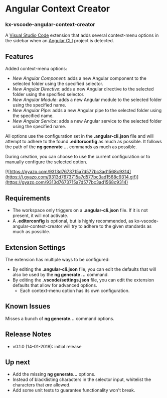 # Angular Context Creator
### kx-vscode-angular-context-creator

A [Visual Studio Code](https://code.visualstudio.com) extension that adds several context-menu options in the sidebar when an [Angular CLI](https://github.com/angular/angular-cli) project is detected.

## Features

Added context-menu options:
* _New Angular Component_: adds a new Angular component to the selected folder using the specified selector.
* _New Angular Directive_: adds a new Angular directive to the selected folder using the specified selector.
* _New Angular Module_: adds a new Angular module to the selected folder using the specified name.
* _New Angular Pipe_: adds a new Angular pipe to the selected folder using the specified name.
* _New Angular Service_: adds a new Angular service to the selected folder using the specified name.

All options use the configuration set in the **.angular-cli.json** file and will attempt to adhere to the found **.editorconfig** as much as possible. It follows the path of the **ng generate ...** commands as much as possible.

During creation, you can choose to use the current configuration or to manually configure the selected option. 

[![https://gyazo.com/9313d7673715a7d577bc3ad1568c9314](https://i.gyazo.com/9313d7673715a7d577bc3ad1568c9314.gif)](https://gyazo.com/9313d7673715a7d577bc3ad1568c9314)

## Requirements

* The workspace only triggers on a **.angular-cli.json** file. If it is not present, it will not activate.
* A **.editorconfig** is optional, but is highly recommended, as kx-vscode-angular-context-creator will try to adhere to the given standards as much as possible.

## Extension Settings
The extension has multiple ways to be configured:
* By editing the **.angular-cli.json** file, you can edit the defaults that will also be used by the **ng generate ...** command.
* By editing the **.vscode/settings.json** file, you can edit the extension defaults that allow for advanced options.
	* Each context-menu option has its own configuration.

## Known Issues

Misses a bunch of **ng generate...** command options.

## Release Notes

* v0.1.0 (14-01-2018): initial release

## Up next

* Add the missing **ng generate...** options.
* Instead of blacklisting characters in the selector input, whitelist the characters that *are* allowed.
* Add some unit tests to guarantee functionality won't break.
